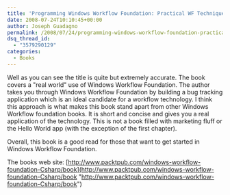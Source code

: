 ```yaml
---
title: 'Programming Windows Workflow Foundation: Practical WF Techniques and Examples using XAML and C#'
date: 2008-07-24T10:10:45+00:00
author: Joseph Guadagno
permalink: /2008/07/24/programming-windows-workflow-foundation-practical-wf-techniques-and-examples-using-xaml-and-c/
dsq_thread_id:
  - "3579290129"
categories:
  - Books
---
```

Well as you can see the title is quite but extremely accurate.  The book covers a "real world" use of Windows Workflow Foundation.  The author takes you through Windows Workflow Foundation by building a bug tracking application which is an ideal candidate for a workflow technology.  I think this approach is what makes this book stand apart from other Windows Workflow foundation books. It is short and concise and gives you a real application of the technology.  This is not a book filled with marketing fluff or the Hello World app (with the exception of the first chapter).

Overall, this book is a good read for those that want to get started in Windows Workflow Foundation.

The books web site: [http://www.packtpub.com/windows-workflow-foundation-Csharp/book](http://www.packtpub.com/windows-workflow-foundation-Csharp/book "http://www.packtpub.com/windows-workflow-foundation-Csharp/book")